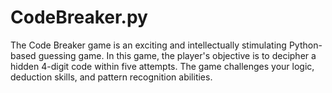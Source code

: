 # CodeBreaker.py
The Code Breaker game is an exciting and intellectually stimulating Python-based guessing game. In this game, the player's objective is to decipher a hidden 4-digit code within five attempts. The game challenges your logic, deduction skills, and pattern recognition abilities.
